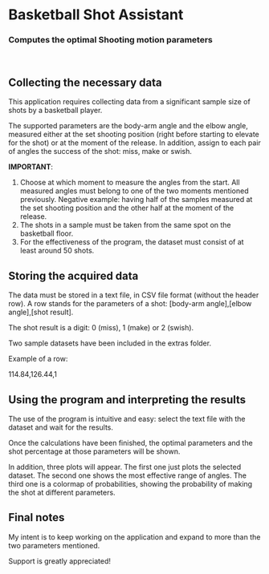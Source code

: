 <div align="left">
  <h1>Basketball Shot Assistant</h1>
  <h3>Computes the optimal Shooting motion parameters</h3>
</div>
<br/>


## Collecting the necessary data ##
This application requires collecting data from a significant sample size of shots by a basketball player.

The supported parameters are the body-arm angle and the elbow angle, measured either at the set shooting position (right before starting to elevate for the shot) or at the moment of the release. In addition, assign to each pair of angles the success of the shot: miss, make or swish.

**IMPORTANT**: 
1) Choose at which moment to measure the angles from the start. All measured angles must belong to one of the two moments mentioned previously. Negative example: having half of the samples measured at the set shooting position and the other half at the moment of the release.
2) The shots in a sample must be taken from the same spot on the basketball floor.
3) For the effectiveness of the program, the dataset must consist of at least around 50 shots.


## Storing the acquired data ##
The data must be stored in a text file, in CSV file format (without the header row). A row stands for the parameters of a shot: [body-arm angle],[elbow angle],[shot result].

The shot result is a digit: 0 (miss), 1 (make) or 2 (swish).

Two sample datasets have been included in the extras folder.

Example of a row:

114.84,126.44,1


## Using the program and interpreting the results ##
The use of the program is intuitive and easy: select the text file with the dataset and wait for the results.

Once the calculations have been finished, the optimal parameters and the shot percentage at those parameters will be shown.

In addition, three plots will appear. The first one just plots the selected dataset. The second one shows the most effective range of angles. The third one is a colormap of probabilities, showing the probability of making the shot at different parameters.

## Final notes ##
My intent is to keep working on the application and expand to more than the two parameters mentioned. 

Support is greatly appreciated!
